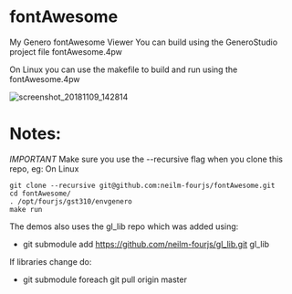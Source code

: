 # fontAwesome
My Genero fontAwesome Viewer 
You can build using the GeneroStudio project file fontAwesome.4pw

On Linux you can use the makefile to build and run using the fontAwesome.4pw

![screenshot_20181109_142814](https://user-images.githubusercontent.com/16427457/48265072-d6024600-e42b-11e8-8f7d-9c8b3c7f69fd.png)


# Notes:
*IMPORTANT* Make sure you use the --recursive flag when you clone this repo, eg: On Linux
```
git clone --recursive git@github.com:neilm-fourjs/fontAwesome.git
cd fontAwesome/
. /opt/fourjs/gst310/envgenero
make run
```


The demos also uses the gl_lib repo which was added using:
* git submodule add https://github.com/neilm-fourjs/gl_lib.git gl_lib

If libraries change do:
* git submodule foreach git pull origin master


